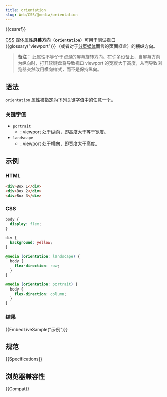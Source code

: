 ```yaml
---
title: orientation
slug: Web/CSS/@media/orientation
---
```


{{cssref}}

[CSS](/zh-CN/docs/CSS) [媒体属性](/zh-CN/docs/Web/CSS/Media_Queries/Using_media_queries#Media_features)**屏幕方向**（**`orientation`**）可用于测试视口 {{glossary("viewport")}}（或者对于[分页媒体](/zh-CN/docs/Web/CSS/Paged_media)而言的页面框盒）的横纵方向。

> **备注：** 此属性不等价于*设备*的屏幕旋转方向。在许多设备上，当屏幕方向为纵向时，打开软键盘将导致视口 viewport 的宽度大于高度，从而导致浏览器突然改用横向样式，而不是保持纵向。

## 语法

`orientation` 属性被指定为下列关键字值中的任意一个。

### 关键字值

- `portrait`
  - : viewport 处于纵向，即高度大于等于宽度。
- `landscape`
  - : viewport 处于横向，即宽度大于高度。

## 示例

### HTML

```html
<div>Box 1</div>
<div>Box 2</div>
<div>Box 3</div>
```

### CSS

```css
body {
  display: flex;
}

div {
  background: yellow;
}

@media (orientation: landscape) {
  body {
    flex-direction: row;
  }
}

@media (orientation: portrait) {
  body {
    flex-direction: column;
  }
}
```

### 结果

{{EmbedLiveSample("示例")}}

## 规范

{{Specifications}}

## 浏览器兼容性

{{Compat}}
